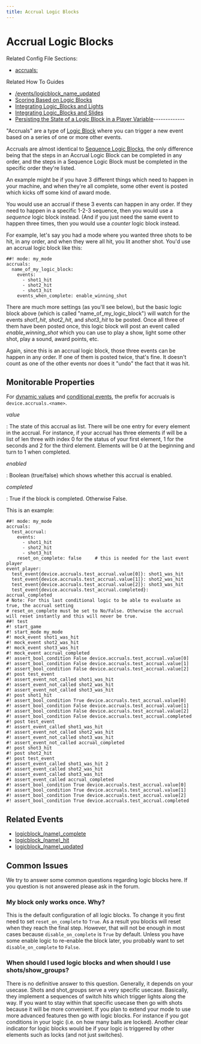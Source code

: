 ```yaml
---
title: Accrual Logic Blocks
---
```


# Accrual Logic Blocks


Related Config File Sections:

* [accruals:](../../config/accruals.md)

Related How To Guides

* [/events/logicblock_name_updated](integrating_logic_blocks_and_shows.md)
* [Scoring Based on Logic Blocks](scoring_based_on_logic_blocks.md)
* [Integrating Logic_Blocks and Lights](integrating_logic_blocks_and_lights.md)
* [Integrating Logic_Blocks and Slides](integrating_logic_block_and_slides.md)
* [Persisting the State of a Logic Block in a Player Variable](persisting_state_in_a_player_variable.md)-------------

"Accruals" are a type of
[Logic Block](index.md) where you can trigger a new event based on a series of one
or more other events.

Accruals are almost identical to
[Sequence Logic Blocks](sequences.md), the
only difference being that the steps in an Accrual Logic Block can be
completed in any order, and the steps in a Sequence Logic Block must be
completed in the specific order they're listed.

An example might be if you have 3 different things which need to happen
in your machine, and when they're all complete, some other event is
posted which kicks off some kind of award mode.

You would use an accrual if these 3 events can happen in any order. If
they need to happen in a specific 1-2-3 sequence, then you would use a
*sequence* logic block instead. (And if you just need the same event to
happen three times, then you would use a *counter* logic block instead.

For example, let's say you had a mode where you wanted three shots to
be hit, in any order, and when they were all hit, you lit another shot.
You'd use an accrual logic block like this:

``` mpf-config
##! mode: my_mode
accruals:
  name_of_my_logic_block:
    events:
      - shot1_hit
      - shot2_hit
      - shot3_hit
    events_when_complete: enable_winning_shot
```

There are much more settings (as you'll see below), but the basic logic
block above (which is called "name_of_my_logic_block") will watch for
the events *shot1_hit*, *shot2_hit*, and *shot3_hit* to be posted. Once
all three of them have been posted once, this logic block will post an
event called *enable_winning_shot* which you can use to play a show,
light some other shot, play a sound, award points, etc.

Again, since this is an accrual logic block, those three events can be
happen in any order. If one of them is posted twice, that's fine. It
doesn't count as one of the other events nor does it "undo" the fact
that it was hit.

## Monitorable Properties

For
[dynamic values](../../config/instructions/dynamic_values.md) and
[conditional events](../../events/overview/conditional.md), the prefix for accruals is `device.accruals.<name>`.

*value*

:   The state of this accrual as list. There will be one entry for every
    element in the accrual. For instance, if your accrual has three
    elements if will be a list of len three with index 0 for the status
    of your first element, 1 for the seconds and 2 for the third
    element. Elements will be 0 at the beginning and turn to 1 when
    completed.

*enabled*

:   Boolean (true/false) which shows whether this accrual is enabled.

*completed*

:   True if the block is completed. Otherwise False.

This is an example:

``` mpf-config
##! mode: my_mode
accruals:
  test_accrual:
    events:
      - shot1_hit
      - shot2_hit
      - shot3_hit
    reset_on_complete: false     # this is needed for the last event player
event_player:
  test_event{device.accruals.test_accrual.value[0]}: shot1_was_hit
  test_event{device.accruals.test_accrual.value[1]}: shot2_was_hit
  test_event{device.accruals.test_accrual.value[2]}: shot3_was_hit
  test_event{device.accruals.test_accrual.completed}: accrual_completed
# Note: For this last conditional logic to be able to evaluate as true, the accrual setting
# reset_on_complete must be set to No/False. Otherwise the accrual will reset instantly and this will never be true.
##! test
#! start_game
#! start_mode my_mode
#! mock_event shot1_was_hit
#! mock_event shot2_was_hit
#! mock_event shot3_was_hit
#! mock_event accrual_completed
#! assert_bool_condition False device.accruals.test_accrual.value[0]
#! assert_bool_condition False device.accruals.test_accrual.value[1]
#! assert_bool_condition False device.accruals.test_accrual.value[2]
#! post test_event
#! assert_event_not_called shot1_was_hit
#! assert_event_not_called shot2_was_hit
#! assert_event_not_called shot3_was_hit
#! post shot1_hit
#! assert_bool_condition True device.accruals.test_accrual.value[0]
#! assert_bool_condition False device.accruals.test_accrual.value[1]
#! assert_bool_condition False device.accruals.test_accrual.value[2]
#! assert_bool_condition False device.accruals.test_accrual.completed
#! post test_event
#! assert_event_called shot1_was_hit
#! assert_event_not_called shot2_was_hit
#! assert_event_not_called shot3_was_hit
#! assert_event_not_called accrual_completed
#! post shot3_hit
#! post shot2_hit
#! post test_event
#! assert_event_called shot1_was_hit 2
#! assert_event_called shot2_was_hit
#! assert_event_called shot3_was_hit
#! assert_event_called accrual_completed
#! assert_bool_condition True device.accruals.test_accrual.value[0]
#! assert_bool_condition True device.accruals.test_accrual.value[1]
#! assert_bool_condition True device.accruals.test_accrual.value[2]
#! assert_bool_condition True device.accruals.test_accrual.completed
```

## Related Events

* [logicblock_(name)_complete](../../events/logicblock_name_complete.md)
* [logicblock_(name)_hit](../../events/logicblock_name_hit.md)
* [logicblock_(name)_updated](../../events/logicblock_name_updated.md)

## Common Issues

We try to answer some common questions regarding logic blocks here. If
you question is not answered please ask in the forum.

### My block only works once. Why?

This is the default configuration of all logic blocks. To change it you
first need to set `reset_on_complete` to `True`. As a result you blocks
will reset when they reach the final step. However, that will not be
enough in most cases because `disable_on_complete` is `True` by default.
Unless you have some enable logic to re-enable the block later, you
probably want to set `disable_on_complete` to `False`.

### When should I used logic blocks and when should I use shots/show_groups?

There is no definitive answer to this question. Generally, it depends on
your usecase. Shots and shot_groups serve a very specific usecase.
Basically, they implement a sequences of switch hits which trigger
lights along the way. If you want to stay within that specific usecase
then go with shots because it will be more convenient. If you plan to
extend your mode to use more advanced features then go with logic
blocks. For instance if you got conditions in your logic (i.e. on how
many balls are locked). Another clear indicator for logic blocks would
be if your logic is triggered by other elements such as locks (and not
just switches).
